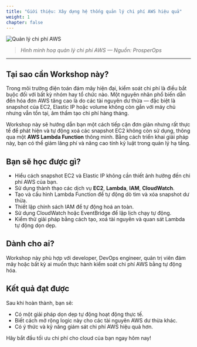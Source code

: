 ```yaml
---
title: "Giới thiệu: Xây dựng hệ thống quản lý chi phí AWS hiệu quả"
weight: 1
chapter: false
---
```


![Quản lý chi phí AWS](https://www.prosperops.com/wp-content/uploads/2023/11/Blog-Featured-Image_8-Understanding-AWS-Cost-Management-1.jpg)

> *Hình minh hoạ quản lý chi phí AWS — Nguồn: ProsperOps*

---

## Tại sao cần Workshop này?

Trong môi trường điện toán đám mây hiện đại, kiểm soát chi phí là điều bắt buộc đối với bất kỳ nhóm hay tổ chức nào. Một nguyên nhân phổ biến dẫn đến hóa đơn AWS tăng cao là do các tài nguyên dư thừa — đặc biệt là snapshot của EC2, Elastic IP hoặc volume không còn gắn với máy chủ nhưng vẫn tồn tại, âm thầm tạo chi phí hàng tháng.

Workshop này sẽ hướng dẫn bạn một cách tiếp cận đơn giản nhưng rất thực tế để phát hiện và tự động xoá các snapshot EC2 không còn sử dụng, thông qua một **AWS Lambda Function** thông minh. Bằng cách triển khai giải pháp này, bạn có thể giảm lãng phí và nâng cao tính kỷ luật trong quản lý hạ tầng.

## Bạn sẽ học được gì?

- Hiểu cách snapshot EC2 và Elastic IP không cần thiết ảnh hưởng đến chi phí AWS của bạn.
- Sử dụng thành thạo các dịch vụ **EC2**, **Lambda**, **IAM**, **CloudWatch**.
- Tạo và cấu hình Lambda Function để tự động dò tìm và xóa snapshot dư thừa.
- Thiết lập chính sách IAM để tự động hoá an toàn.
- Sử dụng CloudWatch hoặc EventBridge để lập lịch chạy tự động.
- Kiểm thử giải pháp bằng cách tạo, xoá tài nguyên và quan sát Lambda tự động dọn dẹp.

## Dành cho ai?

Workshop này phù hợp với developer, DevOps engineer, quản trị viên đám mây hoặc bất kỳ ai muốn thực hành kiểm soát chi phí AWS bằng tự động hóa.

## Kết quả đạt được

Sau khi hoàn thành, bạn sẽ:
- Có một giải pháp dọn dẹp tự động hoạt động thực tế.
- Biết cách mở rộng logic này cho các tài nguyên AWS dư thừa khác.
- Có ý thức và kỹ năng giám sát chi phí AWS hiệu quả hơn.

Hãy bắt đầu tối ưu chi phí cho cloud của bạn ngay hôm nay!
